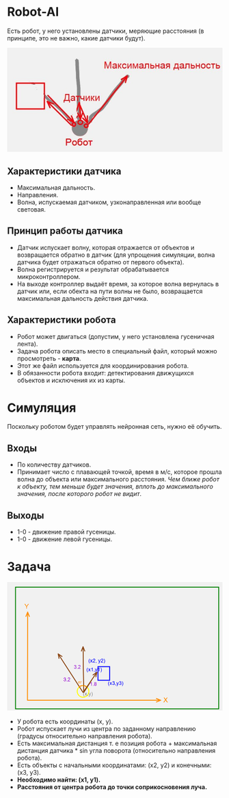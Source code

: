 # Robot-AI

Есть робот, у него установлены датчики, меряющие расстояния (в принципе, это не важно, какие датчики будут).

![](https://github.com/farwydi/robot-ai/blob/master/robot-vis.jpg)

## Характеристики датчика

- Максимальная дальность.
- Направления.
- Волна, испускаемая датчиком, узконаправленная или вообще световая.

## Принцип работы датчика

- Датчик испускает волну, которая отражается от объектов и возвращается обратно в датчик (для упрощения симуляции, волна датчика будет отражаться обратно от первого объекта).
- Волна регистрируется и результат обрабатывается микроконтроллером.
- На выходе контроллер выдаёт время, за которое волна вернулась в датчик или, если обекта на пути волны не было, возвращается максимальная дальность действия датчика.

## Характеристики робота

- Робот может двигаться (допустим, у него установлена гусеничная лента).
- Задача робота описать место в специальный файл, который можно просмотреть - **карта**.
- Этот же файл используется для координирования робота.
- В обязанности робота входит: детектирования движущихся объектов и исключения их из карты.

# Симуляция

Поскольку роботом будет управлять нейронная сеть, нужно её обучить.

## Входы

- По количеству датчиков.
- Принимает число с плавающей точкой, время в м/с, которое прошла волна до объекта или максимального расстояния.
*Чем ближе робот к объекту, тем меньше будет значения, вплоть до максимального значения, после которого робот не видит*.

## Выходы

- 1-0 - движение правой гусеницы.
- 1-0 - движение левой гусеницы.

# Задача

![](https://github.com/farwydi/robot-ai/blob/master/robot-math.png)

- У робота есть координаты (x, y).
- Робот испускает лучи из центра по заданному направлению (градусы относительно направления робота).
- Есть максимальная дистанция т. е позиция робота + максимальная дистанция датчика * sin угла поворота (относительно направления робота).
- Есть объекты с начальными координатами: (x2, y2) и конечными:  (x3, y3).
 - **Необходимо найти: (x1, y1).**
 - **Расстояния от центра робота до точки соприкосновения луча.**
